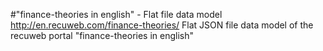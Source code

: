 #"finance-theories‎ in english" - Flat file data model
http://en.recuweb.com/finance-theories‎/
Flat JSON file data model of the recuweb portal "finance-theories‎ in english"
